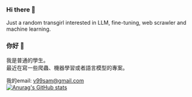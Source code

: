 ### Hi there 👋
Just a random transgirl interested in LLM, fine-tuning, web scrawler and machine learning.</br>

### 你好 👋
我是普通的學生。</br>
最近在寫一些爬蟲、機器學習或者語言模型的專案。

我的email: v99sam@gmail.com</br>
[![Anurag's GitHub stats](https://github-readme-stats.vercel.app/api?username=samttoo22-MewCat&show_icons=true&theme=onedark)](https://github.com/anuraghazra/github-readme-stats)
